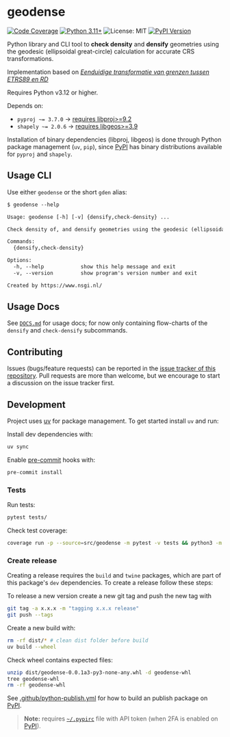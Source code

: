 # geodense

[![Code
Coverage](https://img.shields.io/endpoint?url=https%3A%2F%2Fgeodetischeinfrastructuur.github.io%2Fgeodense%2Fbadge.json&style=flat-square&logo=pytest&logoColor=white)](https://geodetischeinfrastructuur.github.io/geodense/)
[![Python
3.11+](https://img.shields.io/badge/python-3.11+-teal.svg?style=flat-square)](https://www.python.org/downloads/release/python-3116/)
![License:
MIT](https://img.shields.io/badge/license-MIT-blue.svg?style=flat-square)
[![PyPI
Version](https://img.shields.io/pypi/v/geodense.svg?style=flat-square)](https://pypi.python.org/pypi/geodense)

Python library and CLI tool to **check density** and **densify** geometries
using the geodesic (ellipsoidal great-circle) calculation for accurate CRS
transformations.

Implementation based on [*Eenduidige transformatie van grenzen tussen ETRS89 en
RD*](https://gnss-data.kadaster.nl/misc/docs/langelijnenadvies.pdf)

Requires Python v3.12 or higher.

Depends on:

- `pyproj ~= 3.7.0` -> [requires libproj>=9.2](https://pyproj4.github.io/pyproj/stable/installation.html)
- `shapely ~= 2.0.6` -> [requires libgeos>=3.9](https://shapely.readthedocs.io/en/stable/index.html)

Installation of binary dependencies (libproj, libgeos) is done through Python package management (`uv`, `pip`), since [PyPI](https://pypi.org/) has binary distributions available for `pyproj` and `shapely`.

## Usage CLI

Use either `geodense` or the short `gden` alias:

```txt
$ geodense --help

Usage: geodense [-h] [-v] {densify,check-density} ...

Check density of, and densify geometries using the geodesic (ellipsoidal great-circle) calculation for accurate CRS transformations

Commands:
  {densify,check-density}

Options:
  -h, --help            show this help message and exit
  -v, --version         show program's version number and exit

Created by https://www.nsgi.nl/
```

## Usage Docs

See
[`DOCS.md`](https://github.com/GeodetischeInfrastructuur/geodense/blob/main/DOCS.md)
for usage docs; for now only containing flow-charts of the `densify` and
`check-densify` subcommands.

## Contributing

Issues (bugs/feature requests) can be reported in the [issue tracker of this
repository](https://github.com/GeodetischeInfrastructuur/geodense/issues). Pull
requests are more than welcome, but we encourage to start a discussion on the
issue tracker first.

## Development

Project uses [uv](https://docs.astral.sh/uv/) for package management. To get started install `uv` and run:

Install dev dependencies with:

```sh
uv sync
```

Enable [pre-commit](https://pre-commit.com/) hooks with:

```sh
pre-commit install
```

### Tests

Run tests:

```sh
pytest tests/
```

Check test coverage:

```sh
coverage run -p --source=src/geodense -m pytest -v tests && python3 -m coverage report --data-file $(ls -t  .coverage.* | head -1)
```

### Create release

Creating a release requires the `build` and `twine` packages, which are part of
this package's `dev` dependencies. To create a release follow these steps:

To release a new version create a new git tag and push the new tag with

```sh
git tag -a x.x.x -m "tagging x.x.x release"
git push --tags
```

Create a new build with:

```sh
rm -rf dist/* # clean dist folder before build
uv build --wheel
```

Check wheel contains expected files:

```sh
unzip dist/geodense-0.0.1a3-py3-none-any.whl -d geodense-whl
tree geodense-whl
rm -rf geodense-whl
```

See [.github/python-publish.yml](.github/python-publish.yml) for how to build an publish package on [PyPI](https://pypi.org/).

> **Note:** requires
> [`~/.pypirc`](https://packaging.python.org/en/latest/specifications/pypirc/)
> file with API token (when 2FA is enabled on [PyPI](https://pypi.org/)).
